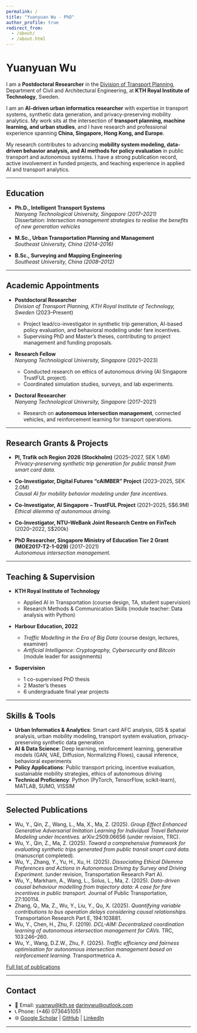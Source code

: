 ```yaml
---
permalink: /
title: "Yuanyuan Wu - PhD"
author_profile: true
redirect_from: 
  - /about/
  - /about.html
---
```


# Yuanyuan Wu

I am a **Postdoctoral Researcher** in the [Division of Transport Planning](https://www.kth.se/abe/inst/byv/avd/trafik), Department of Civil and Architectural Engineering, at **KTH Royal Institute of Technology**, Sweden.  

I am an **AI-driven urban informatics researcher** with expertise in transport systems, synthetic data generation, and privacy-preserving mobility analytics. My work sits at the intersection of **transport planning, machine learning, and urban studies**, and I have research and professional experience spanning **China, Singapore, Hong Kong, and Europe**.  

My research contributes to advancing **mobility system modeling, data-driven behavior analysis, and AI methods for policy evaluation** in public transport and autonomous systems. I have a strong publication record, active involvement in funded projects, and teaching experience in applied AI and transport analytics.

---

## Education

- **Ph.D., Intelligent Transport Systems**  
  *Nanyang Technological University, Singapore (2017–2021)*  
  Dissertation: *Intersection management strategies to realise the benefits of new generation vehicles*  

- **M.Sc., Urban Transportation Planning and Management**  
  *Southeast University, China (2014–2016)*  

- **B.Sc., Surveying and Mapping Engineering**  
  *Southeast University, China (2008–2012)*  

---

## Academic Appointments

- **Postdoctoral Researcher**  
  *Division of Transport Planning, KTH Royal Institute of Technology, Sweden* (2023–Present)  
  - Project lead/co-investigator in synthetic trip generation, AI-based policy evaluation, and behavioral modeling under fare incentives.  
  - Supervising PhD and Master’s theses, contributing to project management and funding proposals.  

- **Research Fellow**  
  *Nanyang Technological University, Singapore* (2021–2023)  
  - Conducted research on ethics of autonomous driving (AI Singapore TrustFUL project).  
  - Coordinated simulation studies, surveys, and lab experiments.  

- **Doctoral Researcher**  
  *Nanyang Technological University, Singapore* (2017–2021)  
  - Research on **autonomous intersection management**, connected vehicles, and reinforcement learning for transport operations.  

---

## Research Grants & Projects

- **PI, Trafik och Region 2026 (Stockholm)** (2025–2027, SEK 1.6M)  
  *Privacy-preserving synthetic trip generation for public transit from smart card data.*  

- **Co-Investigator, Digital Futures “cAIMBER” Project** (2023–2025, SEK 2.0M)  
  *Causal AI for mobility behavior modeling under fare incentives.*  

- **Co-Investigator, AI Singapore – TrustFUL Project** (2021–2025, S$6.9M)  
  *Ethical dilemma of autonomous driving.*  

- **Co-Investigator, NTU–WeBank Joint Research Centre on FinTech** (2020–2022, S$200k)  

- **PhD Researcher, Singapore Ministry of Education Tier 2 Grant (MOE2017-T2-1-029)** (2017–2021)  
  *Autonomous intersection management.*  

---

## Teaching & Supervision

- **KTH Royal Institute of Technology**  
  - Applied AI in Transportation (course design, TA, student supervision)  
  - Research Methods & Communication Skills (module teacher: Data analysis with Python)  

- **Harbour Education, 2022**  
  - *Traffic Modelling in the Era of Big Data* (course design, lectures, examiner)  
  - *Artificial Intelligence: Cryptography, Cybersecurity and Bitcoin* (module leader for assignments)  

- **Supervision**  
  - 1 co-supervised PhD thesis  
  - 2 Master’s theses  
  - 6 undergraduate final year projects  

---

## Skills & Tools

- **Urban Informatics & Analytics**: Smart card AFC analysis, GIS & spatial analysis, urban mobility modeling, transport system evaluation, privacy-preserving synthetic data generation  
- **AI & Data Science**: Deep learning, reinforcement learning, generative models (GAN, VAE, Diffusion, Normalizing Flows), causal inference, behavioral experiments  
- **Policy Applications**: Public transport pricing, incentive evaluation, sustainable mobility strategies, ethics of autonomous driving  
- **Technical Proficiency**: Python (PyTorch, TensorFlow, scikit-learn), MATLAB, SUMO, VISSIM  

---

## Selected Publications

- Wu, Y., Qin, Z., Wang, L., Ma, X., Ma, Z. (2025). *Group Effect Enhanced Generative Adversarial Imitation Learning for Individual Travel Behavior Modeling under Incentives.* arXiv:2509.06656 (under revision, TRC).  
- Wu, Y., Qin, Z., Ma, Z. (2025). *Toward a comprehensive framework for evaluating synthetic trips generated from public transit smart card data.* (manuscript completed).  
- Wu, Y., Zhang, Y., Yu, H., Xu, H. (2025). *Dissociating Ethical Dilemma Preferences and Actions in Autonomous Driving by Survey and Driving Experiment.* (under revision, Transportation Research Part A).  
- Wu, Y., Markham, A., Wang, L., Solus, L., Ma, Z. (2025). *Data-driven causal behaviour modelling from trajectory data: A case for fare incentives in public transport.* Journal of Public Transportation, 27:100114.  
- Zhang, Q., Ma, Z., Wu, Y., Liu, Y., Qu, X. (2025). *Quantifying variable contributions to bus operation delays considering causal relationships.* Transportation Research Part E, 194:103881.  
- Wu, Y., Chen, H., Zhu, F. (2019). *DCL-AIM: Decentralized coordination learning of autonomous intersection management for CAVs.* TRC, 103:246–260.  
- Wu, Y., Wang, D.Z.W., Zhu, F. (2025). *Traffic efficiency and fairness optimisation for autonomous intersection management based on reinforcement learning.* Transportmetrica A.  

[Full list of publications](/publications)

---

## Contact

- 📧 Email: yuanwu@kth.se  darinywu@outlook.com
- 📞 Phone: (+46) 0736451051  
- 🌐 [Google Scholar](https://scholar.google.com.sg/citations?user=2kj43BQAAAAJ&hl=en) | [GitHub](https://github.com/darinywu) | [LinkedIn](https://www.linkedin.com/in/yuanyuan-wu-6994202a6/)

---
